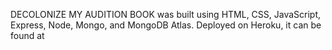 DECOLONIZE MY AUDITION BOOK was built using HTML, CSS, JavaScript, Express, Node, Mongo, and MongoDB Atlas. Deployed on Heroku, it can be found at 

